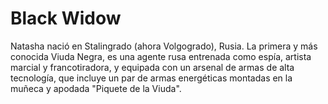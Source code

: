 # Black Widow

Natasha nació en Stalingrado (ahora Volgogrado), Rusia. La primera y más conocida Viuda Negra, es una agente rusa entrenada como espía, artista marcial y francotiradora, y equipada con un arsenal de armas de alta tecnología, que incluye un par de armas energéticas montadas en la muñeca y apodada "Piquete de la Viuda".